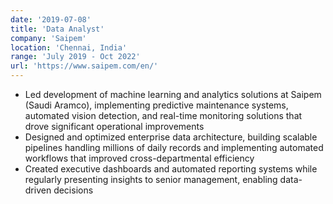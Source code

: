 ```yaml
---
date: '2019-07-08'
title: 'Data Analyst'
company: 'Saipem'
location: 'Chennai, India'
range: 'July 2019 - Oct 2022'
url: 'https://www.saipem.com/en/'
---
```


- Led development of machine learning and analytics solutions at Saipem (Saudi Aramco), implementing predictive maintenance systems, automated vision detection, and real-time monitoring solutions that drove significant operational improvements
- Designed and optimized enterprise data architecture, building scalable pipelines handling millions of daily records and implementing automated workflows that improved cross-departmental efficiency
- Created executive dashboards and automated reporting systems while regularly presenting insights to senior management, enabling data-driven decisions
